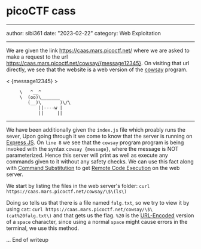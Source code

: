 # picoCTF cass

---

author: sibi361
date: "2023-02-22"
category: Web Exploitation

---

We are given the link https://caas.mars.picoctf.net/ where we are asked to make a request to the url https://caas.mars.picoctf.net/cowsay/{message12345}. On visiting that url directly, we see that the website is a web version of the [cowsay](https://en.wikipedia.org/wiki/Cowsay) program.

< {message12345} >

         \   ^__^
         \  (oo)\_______
            (__)\       )\/\
                ||----w |
                ||     ||

---

We have been additionally given the `index.js` file which proably runs the sever, Upon going through it we come to know that the server is running on [Express JS](https://en.wikipedia.org/wiki/Express.js). On `line 8` we see that the `cowsay` program program is being invoked with the syntax `cowsay {message}`, where the message is NOT parameterized. Hence this server will print as well as execute any commands given to it without any safety checks. We can use this fact along with [Command Substitution](https://en.wikipedia.org/wiki/Command_substitution) to get [Remote Code Execution](https://en.wikipedia.org/wiki/Remote_code_execution) on the web server.

We start by listing the files in the web server's folder: `curl https://caas.mars.picoctf.net/cowsay/\$\(ls\)`

Doing so tells us that there is a file named `falg.txt`, so we try to view it by using `cat`: `curl https://caas.mars.picoctf.net/cowsay/\$\(cat%20falg.txt\)` and that gets us the flag. `%20` is the [URL-Encoded](https://en.wikipedia.org/wiki/URL_encoding) version of a `space` character, since using a normal `space` might cause errors in the terminal, we use this method.

...
End of writeup
